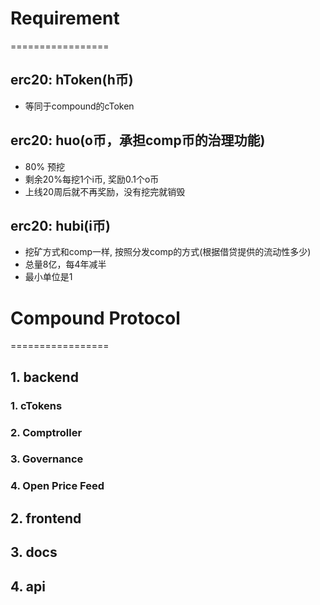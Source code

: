 # Requirement
=================
## erc20: hToken(h币)
* 等同于compound的cToken

## erc20: huo(o币，承担comp币的治理功能)
* 80% 预挖
* 剩余20%每挖1个i币, 奖励0.1个o币
* 上线20周后就不再奖励，没有挖完就销毁

## erc20: hubi(i币)
* 挖矿方式和comp一样, 按照分发comp的方式(根据借贷提供的流动性多少)
* 总量8亿，每4年减半
* 最小单位是1

# Compound Protocol
=================
## 1. backend
### 1. cTokens
### 2. Comptroller
### 3. Governance
### 4. Open Price Feed


## 2. frontend

## 3. docs

## 4. api

